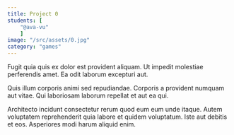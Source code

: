 ```yaml
---
title: Project 0
students: [
    "@ava-vu"
    ]
image: "/src/assets/0.jpg"
category: "games"
---
```


Fugit quia quis ex dolor est provident aliquam. Ut impedit molestiae perferendis amet. Ea odit laborum excepturi aut.

Quis illum corporis animi sed repudiandae. Corporis a provident numquam aut vitae. Qui laboriosam laborum repellat et aut ea qui.

Architecto incidunt consectetur rerum quod eum eum unde itaque. Autem voluptatem reprehenderit quia labore et quidem voluptatum. Iste aut debitis et eos. Asperiores modi harum aliquid enim.
